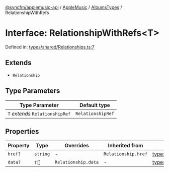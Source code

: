 [@syncfm/applemusic-api](../../../../../../globals.md) / [AppleMusic](../../../index.md) / [AlbumsTypes](../index.md) / RelationshipWithRefs

# Interface: RelationshipWithRefs\<T\>

Defined in: [types/shared/Relationships.ts:7](https://github.com/sync-fm/applemusic-api/blob/9471caba6a6b5bc92263ffc6e5d9c04672ec1f7f/src/types/shared/Relationships.ts#L7)

## Extends

- `Relationship`

## Type Parameters

| Type Parameter | Default type |
| ------ | ------ |
| `T` *extends* `RelationshipRef` | `RelationshipRef` |

## Properties

| Property | Type | Overrides | Inherited from | Defined in |
| ------ | ------ | ------ | ------ | ------ |
| <a id="href"></a> `href?` | `string` | - | `Relationship.href` | [types/SharedResourceTypes.ts:52](https://github.com/sync-fm/applemusic-api/blob/9471caba6a6b5bc92263ffc6e5d9c04672ec1f7f/src/types/SharedResourceTypes.ts#L52) |
| <a id="data"></a> `data?` | `T`[] | `Relationship.data` | - | [types/shared/Relationships.ts:10](https://github.com/sync-fm/applemusic-api/blob/9471caba6a6b5bc92263ffc6e5d9c04672ec1f7f/src/types/shared/Relationships.ts#L10) |
